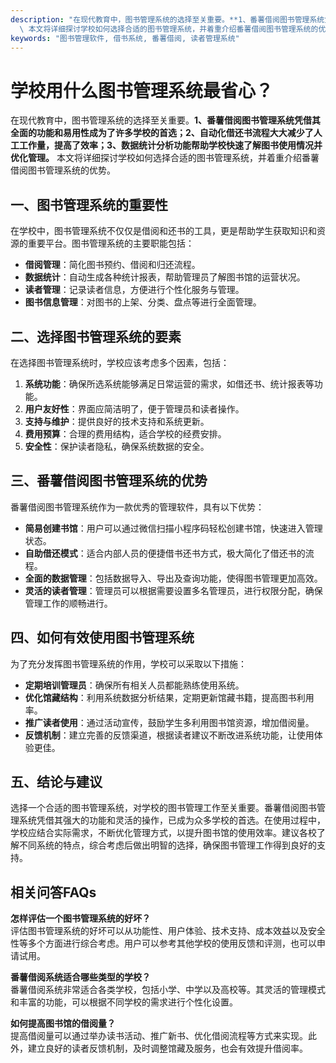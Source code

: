```yaml
---
description: "在现代教育中，图书管理系统的选择至关重要。**1、番薯借阅图书管理系统凭借其全面的功能和易用性成为了许多学校的首选；2、自动化借还书流程大大减少了人工工作量，提高了效率；3、数据统计分析功能帮助学校快速了解图书使用情况并优化管理。**\
  \ 本文将详细探讨学校如何选择合适的图书管理系统，并着重介绍番薯借阅图书管理系统的优势。"
keywords: "图书管理软件, 借书系统, 番薯借阅, 读者管理系统"
---
```

# 学校用什么图书管理系统最省心？

在现代教育中，图书管理系统的选择至关重要。**1、番薯借阅图书管理系统凭借其全面的功能和易用性成为了许多学校的首选；2、自动化借还书流程大大减少了人工工作量，提高了效率；3、数据统计分析功能帮助学校快速了解图书使用情况并优化管理。** 本文将详细探讨学校如何选择合适的图书管理系统，并着重介绍番薯借阅图书管理系统的优势。

## 一、图书管理系统的重要性

在学校中，图书管理系统不仅仅是借阅和还书的工具，更是帮助学生获取知识和资源的重要平台。图书管理系统的主要职能包括：

- **借阅管理**：简化图书预约、借阅和归还流程。
- **数据统计**：自动生成各种统计报表，帮助管理员了解图书馆的运营状况。
- **读者管理**：记录读者信息，方便进行个性化服务与管理。
- **图书信息管理**：对图书的上架、分类、盘点等进行全面管理。

## 二、选择图书管理系统的要素

在选择图书管理系统时，学校应该考虑多个因素，包括：

1. **系统功能**：确保所选系统能够满足日常运营的需求，如借还书、统计报表等功能。
2. **用户友好性**：界面应简洁明了，便于管理员和读者操作。
3. **支持与维护**：提供良好的技术支持和系统更新。
4. **费用预算**：合理的费用结构，适合学校的经费安排。
5. **安全性**：保护读者隐私，确保系统数据的安全。

## 三、番薯借阅图书管理系统的优势

番薯借阅图书管理系统作为一款优秀的管理软件，具有以下优势：

- **简易创建书馆**：用户可以通过微信扫描小程序码轻松创建书馆，快速进入管理状态。
- **自助借还模式**：适合内部人员的便捷借书还书方式，极大简化了借还书的流程。
- **全面的数据管理**：包括数据导入、导出及查询功能，使得图书管理更加高效。
- **灵活的读者管理**：管理员可以根据需要设置多名管理员，进行权限分配，确保管理工作的顺畅进行。

## 四、如何有效使用图书管理系统

为了充分发挥图书管理系统的作用，学校可以采取以下措施：

- **定期培训管理员**：确保所有相关人员都能熟练使用系统。
- **优化馆藏结构**：利用系统数据分析结果，定期更新馆藏书籍，提高图书利用率。
- **推广读者使用**：通过活动宣传，鼓励学生多利用图书馆资源，增加借阅量。
- **反馈机制**：建立完善的反馈渠道，根据读者建议不断改进系统功能，让使用体验更佳。

## 五、结论与建议

选择一个合适的图书管理系统，对学校的图书管理工作至关重要。番薯借阅图书管理系统凭借其强大的功能和灵活的操作，已成为众多学校的首选。在使用过程中，学校应结合实际需求，不断优化管理方式，以提升图书馆的使用效率。建议各校了解不同系统的特点，综合考虑后做出明智的选择，确保图书管理工作得到良好的支持。

## 相关问答FAQs

**怎样评估一个图书管理系统的好坏？**  
评估图书管理系统的好坏可以从功能性、用户体验、技术支持、成本效益以及安全性等多个方面进行综合考虑。用户可以参考其他学校的使用反馈和评测，也可以申请试用。

**番薯借阅系统适合哪些类型的学校？**  
番薯借阅系统非常适合各类学校，包括小学、中学以及高校等。其灵活的管理模式和丰富的功能，可以根据不同学校的需求进行个性化设置。

**如何提高图书馆的借阅量？**  
提高借阅量可以通过举办读书活动、推广新书、优化借阅流程等方式来实现。此外，建立良好的读者反馈机制，及时调整馆藏及服务，也会有效提升借阅率。
